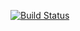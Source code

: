 [![Build Status](https://travis-ci.org/fontdirectory/deliusunicase.svg?branch=master)](https://travis-ci.org/fontdirectory/deliusunicase)

